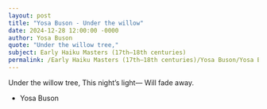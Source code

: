 ```yaml
---
layout: post
title: "Yosa Buson - Under the willow"
date: 2024-12-28 12:00:00 -0000
author: Yosa Buson
quote: "Under the willow tree,"
subject: Early Haiku Masters (17th–18th centuries)
permalink: /Early Haiku Masters (17th–18th centuries)/Yosa Buson/Yosa Buson - Under the willow
---
```


Under the willow tree,
This night’s light—
Will fade away.

- Yosa Buson
